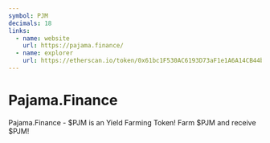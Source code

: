 ```yaml
---
symbol: PJM
decimals: 18
links:
  - name: website
    url: https://pajama.finance/
  - name: explorer
    url: https://etherscan.io/token/0x61bc1F530AC6193D73aF1e1A6A14CB44b9C3f915
---
```


# Pajama.Finance

Pajama.Finance - $PJM is an Yield Farming Token! Farm $PJM and receive $PJM!
